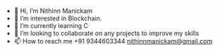 - 👋 Hi, I’m Nithinn Manickam
- 👀 I’m interested in Blockchain.
- 🌱 I’m currently learning C
- 💞️ I’m looking to collaborate on any projects to improve my skills
- 📫 How to reach me +91 9344603344
                      nithinnmanickam@gmail.com

<!---
manickamlee/manickamlee is a ✨ special ✨ repository because its `README.md` (this file) appears on your GitHub profile.
You can click the Preview link to take a look at your changes.
--->
